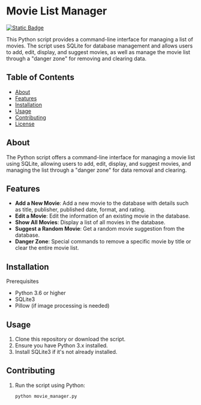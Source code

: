 # Movie List Manager
[![Static Badge](https://img.shields.io/badge/sqlite3,-black)](https://pypi.org/project/sqlite3,/)

This Python script provides a command-line interface for managing a list of movies. The script uses SQLite for database management and allows users to add, edit, display, and suggest movies, as well as manage the movie list through a "danger zone" for removing and clearing data.

## Table of Contents

- [About](#about)
- [Features](#features)
- [Installation](#installation)
- [Usage](#usage)
- [Contributing](#contributing)
- [License](#license)

## About

The Python script offers a command-line interface for managing a movie list using SQLite, allowing users to add, edit, display, and suggest movies, and managing the list through a "danger zone" for data removal and clearing.

## Features

- **Add a New Movie**: Add a new movie to the database with details such as title, publisher, published date, format, and rating.
- **Edit a Movie**: Edit the information of an existing movie in the database.
- **Show All Movies**: Display a list of all movies in the database.
- **Suggest a Random Movie**: Get a random movie suggestion from the database.
- **Danger Zone**: Special commands to remove a specific movie by title or clear the entire movie list.

## Installation

Prerequisites
- Python 3.6 or higher
- SQLite3
- Pillow (if image processing is needed)


## Usage

1. Clone this repository or download the script.
2. Ensure you have Python 3.x installed.
3. Install SQLite3 if it's not already installed.

## Contributing

1. Run the script using Python:

   ```bash
   python movie_manager.py
